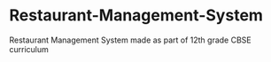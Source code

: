 # Restaurant-Management-System
Restaurant Management System made as part of 12th grade CBSE curriculum
